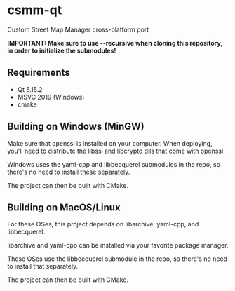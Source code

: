 # csmm-qt
Custom Street Map Manager cross-platform port

**IMPORTANT: Make sure to use --recursive when cloning this repository, in order to initialize the submodules!**

## Requirements

- Qt 5.15.2
- MSVC 2019 (Windows)
- cmake

## Building on Windows (MinGW)

Make sure that openssl is installed on your computer. When deploying, you'll need to distribute the libssl and libcrypto dlls that come with openssl.

Windows uses the yaml-cpp and libbecquerel submodules in the repo, so there's no need to install these separately.

The project can then be built with CMake.

## Building on MacOS/Linux

For these OSes, this project depends on libarchive, yaml-cpp, and libbecquerel.

libarchive and yaml-cpp can be installed via your favorite package manager.

These OSes use the libbecquerel submodule in the repo, so there's no need to install that separately.

The project can then be built with CMake.
